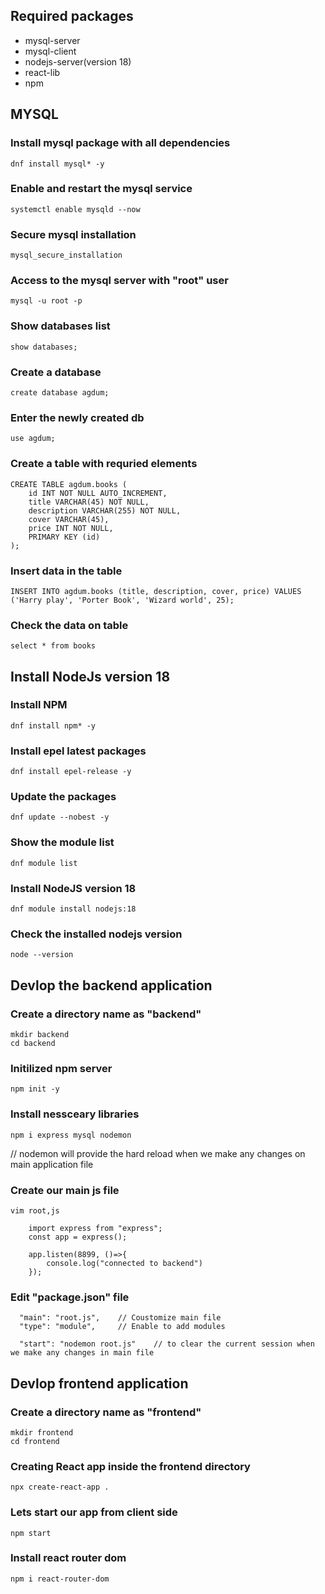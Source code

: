 ## Required packages ##
 - mysql-server
 - mysql-client
 - nodejs-server(version 18)
 - react-lib
 - npm

## MYSQL

### Install mysql package with all dependencies ###

```
dnf install mysql* -y
```

### Enable and restart the mysql service
```
systemctl enable mysqld --now
```

### Secure mysql installation ###
```
mysql_secure_installation
```

### Access to the mysql server with "root" user
```
mysql -u root -p
```

### Show databases list
```
show databases;
```

### Create a database
```
create database agdum;
```

### Enter the newly created db
```
use agdum;
```

### Create a table with requried elements
```
CREATE TABLE agdum.books (
    id INT NOT NULL AUTO_INCREMENT,
    title VARCHAR(45) NOT NULL,
    description VARCHAR(255) NOT NULL,
    cover VARCHAR(45),
    price INT NOT NULL,
    PRIMARY KEY (id)
);
```

### Insert data in the table
```
INSERT INTO agdum.books (title, description, cover, price) VALUES ('Harry play', 'Porter Book', 'Wizard world', 25);
```

### Check the data on table
```
select * from books
```



## Install NodeJs version 18

### Install NPM
```
dnf install npm* -y
```

### Install epel latest packages
```
dnf install epel-release -y
```

### Update the packages
```
dnf update --nobest -y
```

### Show the module list
```
dnf module list
```

### Install NodeJS version 18
```
dnf module install nodejs:18
```

### Check the installed nodejs version
```
node --version
```

## Devlop the backend application 

### Create a directory name as "backend"
```
mkdir backend
cd backend
```

### Initilized npm server
```
npm init -y
```

### Install nessceary libraries
```
npm i express mysql nodemon 
```
// nodemon will provide the hard reload when we make any changes on main application file 

### Create our main js file
```
vim root,js

    import express from "express";
    const app = express();

    app.listen(8899, ()=>{
        console.log("connected to backend")
    });
```

### Edit "package.json" file
```
  "main": "root.js",    // Coustomize main file 
  "type": "module",     // Enable to add modules 

  "start": "nodemon root.js"    // to clear the current session when we make any changes in main file
```



## Devlop frontend application

### Create a directory name as "frontend"
```
mkdir frontend
cd frontend
```

### Creating React app inside the frontend directory
```
npx create-react-app .
```

### Lets start our app from client side
```
npm start
```

### Install react router dom
```
npm i react-router-dom
```


